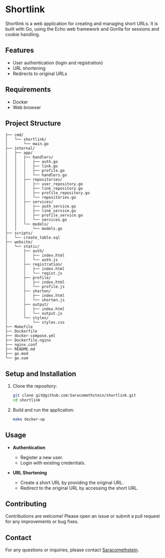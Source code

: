 
# Shortlink

Shortlink is a web application for creating and managing short URLs. It is built with Go, using the Echo web framework and Gorilla for sessions and cookie handling.

## Features

- User authentication (login and registration)
- URL shortening
- Redirects to original URLs

## Requirements
 - Docker
 - Web browser

## Project Structure 
```
├── cmd/
│   └── shortlink/
│       └── main.go
├── internal/
│   ├── app/
│   │   ├── handlers/
│   │   │   ├── auth.go
│   │   │   ├── link.go
│   │   │   ├── profile.go
│   │   │   └── handlers.go
│   │   ├── repositories/
│   │   │   ├── user_repository.go
│   │   │   ├── link_repository.go
│   │   │   ├── profile_repository.go
│   │   │   └── repositories.go
│   │   ├── services/
│   │   │   ├── auth_service.go
│   │   │   ├── link_service.go
│   │   │   ├── profile_service.go
│   │   │   └── services.go
│   │   └── models/
│   │       └── models.go
├── scripts/
│   └── create_table.sql
├── website/
│   └── static/
│       ├── auth/
│       │   ├── index.html
│       │   └── auth.js
│       ├── registration/
│       │   ├── index.html
│       │   └── regist.js
│       ├── profile/
│       │   ├── index.html
│       │   └── profile.js
│       ├── shorten/
│       │   ├── index.html
│       │   └── shorten.js
│       ├── output/
│       │   ├── index.html
│       │   └── output.js
│       └── styles/
│           └── styles.css
├── Makefile
├── Dockerfile
├── docker-compose.yml
├── Dockerfile.nginx
├── nginx.conf
├── README.md
├── go.mod
└── go.sum
```

## Setup and Installation
1. Clone the repository:
    ```sh
    git clone git@github.com:Saracomethstein/shortlink.git
    cd shortlink
    ```

2. Build and run the application:
    ```sh
    make docker-up
    ``` 

## Usage

- **Authentication**
  - Register a new user.
  - Login with existing credentials.
  
- **URL Shortening**
  - Create a short URL by providing the original URL.
  - Redirect to the original URL by accessing the short URL.

## Contributing

Contributions are welcome! Please open an issue or submit a pull request for any improvements or bug fixes.

## Contact

For any questions or inquiries, please contact [Saracomethstein](https://github.com/Saracomethstein).
